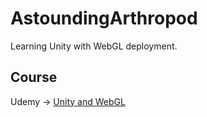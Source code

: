# AstoundingArthropod
Learning Unity with WebGL deployment.

## Course
Udemy -> [Unity and WebGL](https://www.udemy.com/webgl-with-unity-the-ultimate-guide-to-games-in-the-browser/)
